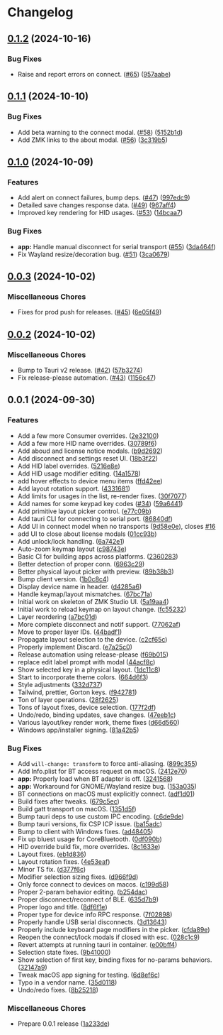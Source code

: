 # Changelog

## [0.1.2](https://github.com/zmkfirmware/zmk-studio/compare/v0.1.1...v0.1.2) (2024-10-16)


### Bug Fixes

* Raise and report errors on connect. ([#65](https://github.com/zmkfirmware/zmk-studio/issues/65)) ([957aabe](https://github.com/zmkfirmware/zmk-studio/commit/957aabea1bf9b7316b81e0d9b68580b398f816c2))

## [0.1.1](https://github.com/zmkfirmware/zmk-studio/compare/v0.1.0...v0.1.1) (2024-10-10)


### Bug Fixes

* Add beta warning to the connect modal. ([#58](https://github.com/zmkfirmware/zmk-studio/issues/58)) ([5152b1d](https://github.com/zmkfirmware/zmk-studio/commit/5152b1d2f795c7647ad77facbd3a1480c56949ce))
* Add ZMK links to the about modal. ([#56](https://github.com/zmkfirmware/zmk-studio/issues/56)) ([3c319b5](https://github.com/zmkfirmware/zmk-studio/commit/3c319b5668279c9f118cf6721b64ce203e882613))

## [0.1.0](https://github.com/zmkfirmware/zmk-studio/compare/v0.0.3...v0.1.0) (2024-10-09)


### Features

* Add alert on connect failures, bump deps. ([#47](https://github.com/zmkfirmware/zmk-studio/issues/47)) ([997edc9](https://github.com/zmkfirmware/zmk-studio/commit/997edc97754c3e831175d0c065202c61fcf12a3f))
* Detailed save changes response data. ([#49](https://github.com/zmkfirmware/zmk-studio/issues/49)) ([967aff4](https://github.com/zmkfirmware/zmk-studio/commit/967aff48eee504fe0f1a8b22fc36146536c70368))
* Improved key rendering for HID usages. ([#53](https://github.com/zmkfirmware/zmk-studio/issues/53)) ([14bcaa7](https://github.com/zmkfirmware/zmk-studio/commit/14bcaa79781e53e11af7e9c9d50ae7b7999747d0))


### Bug Fixes

* **app:** Handle manual disconnect for serial transport ([#55](https://github.com/zmkfirmware/zmk-studio/issues/55)) ([3da464f](https://github.com/zmkfirmware/zmk-studio/commit/3da464f892edfe3a459de78b5da862fa938cf3b4))
* Fix Wayland resize/decoration bug. ([#51](https://github.com/zmkfirmware/zmk-studio/issues/51)) ([3ca0679](https://github.com/zmkfirmware/zmk-studio/commit/3ca0679c8238eef02fbfaadd84f712beb2f6735b))

## [0.0.3](https://github.com/zmkfirmware/zmk-studio/compare/v0.0.2...v0.0.3) (2024-10-02)


### Miscellaneous Chores

* Fixes for prod push for releases. ([#45](https://github.com/zmkfirmware/zmk-studio/issues/45)) ([6e05f49](https://github.com/zmkfirmware/zmk-studio/commit/6e05f49b42343c202b0da2bfa8da01bfebe3c550))

## [0.0.2](https://github.com/zmkfirmware/zmk-studio/compare/v0.0.1...v0.0.2) (2024-10-02)


### Miscellaneous Chores

* Bump to Tauri v2 release. ([#42](https://github.com/zmkfirmware/zmk-studio/issues/42)) ([57b3274](https://github.com/zmkfirmware/zmk-studio/commit/57b3274688161a3599f96fba5db1cd671620cf0c))
* Fix release-please automation. ([#43](https://github.com/zmkfirmware/zmk-studio/issues/43)) ([1156c47](https://github.com/zmkfirmware/zmk-studio/commit/1156c47fe3c761e2240128b77f5a72d8dfe17efe))

## 0.0.1 (2024-09-30)


### Features

* Add a few more Consumer overrides. ([2e32100](https://github.com/zmkfirmware/zmk-studio/commit/2e321002843a90d614b7f3b802a44b8cd3a229f5))
* Add a few more HID name overrides. ([30789f6](https://github.com/zmkfirmware/zmk-studio/commit/30789f603b83d8431272c0dac14ceadb1f0105fc))
* Add aboud and license notice modals. ([b9d2692](https://github.com/zmkfirmware/zmk-studio/commit/b9d2692f434740ced2eb40158a2793ec830b6fa7))
* Add disconnect and settings reset UI. ([18b3f22](https://github.com/zmkfirmware/zmk-studio/commit/18b3f22a0bc09223b9bce777da24303b7e276780))
* Add HID label overrides. ([5216e8e](https://github.com/zmkfirmware/zmk-studio/commit/5216e8e9a4557a42e31d499a0453a2462634247d))
* Add HID usage modifier editing. ([14a1578](https://github.com/zmkfirmware/zmk-studio/commit/14a157851569b5940033c8c9031941119d6cdd0b))
* add hover effects to device menu items ([ffd42ee](https://github.com/zmkfirmware/zmk-studio/commit/ffd42eea2eac3ccf5fea92619d236d2932250cb0))
* Add layout rotation support. ([4331681](https://github.com/zmkfirmware/zmk-studio/commit/4331681489e23dd7b7a7cb616876536bb5d2962f))
* Add limits for usages in the list, re-render fixes. ([30f7077](https://github.com/zmkfirmware/zmk-studio/commit/30f707731fe593e6159d15ba1b1316fdf02aa6ea))
* Add names for some keypad key codes ([#34](https://github.com/zmkfirmware/zmk-studio/issues/34)) ([59a6441](https://github.com/zmkfirmware/zmk-studio/commit/59a6441f83ce7857530d62bc666b2652d7706582))
* Add primitive layout picker control. ([e77c09b](https://github.com/zmkfirmware/zmk-studio/commit/e77c09bee86f3baa50f8c8bbfe6c9a1d0628c4b5))
* Add tauri CLI for connecting to serial port. ([86840df](https://github.com/zmkfirmware/zmk-studio/commit/86840dfabb4c743c36a70a4b88f48dbcce9adc92))
* Add UI in connect model when no transports ([9d58e0e](https://github.com/zmkfirmware/zmk-studio/commit/9d58e0e21cbfe0b0781b3b20386bfba1b5b2f068)), closes [#16](https://github.com/zmkfirmware/zmk-studio/issues/16)
* add UI to close about license modals ([01cc93b](https://github.com/zmkfirmware/zmk-studio/commit/01cc93bf630acb71dbb76795da26948ffdb35ed6))
* Add unlock/lock handling. ([6a742e1](https://github.com/zmkfirmware/zmk-studio/commit/6a742e1169c9640619827f097ffb4c76851dea6c))
* Auto-zoom keymap layout ([c98743e](https://github.com/zmkfirmware/zmk-studio/commit/c98743e6a742a568cacf7f908e381956c4299071))
* Basic CI for building apps across platforms. ([2360283](https://github.com/zmkfirmware/zmk-studio/commit/236028364cfc17a75060647cd97f1366285e3214))
* Better detection of proper conn. ([6963c29](https://github.com/zmkfirmware/zmk-studio/commit/6963c299dfbe02fb625b2176ae75bc17adb3127a))
* Better physical layout picker with preview. ([89b38b3](https://github.com/zmkfirmware/zmk-studio/commit/89b38b3ad7e35e7ebddfa962f429e6ba38ff217a))
* Bump client version. ([1b0c8c4](https://github.com/zmkfirmware/zmk-studio/commit/1b0c8c4b9aec2dfbbf4c47e5005c463ac9d8021d))
* Display device name in header. ([d4285a6](https://github.com/zmkfirmware/zmk-studio/commit/d4285a65608e2c283a64133d9d04e3c0e2f3bd22))
* Handle keymap/layout mismatches. ([67bc71a](https://github.com/zmkfirmware/zmk-studio/commit/67bc71abde19679c35297892cce3fe54905cfe77))
* Initial work on skeleton of ZMK Studio UI. ([5a19aa4](https://github.com/zmkfirmware/zmk-studio/commit/5a19aa4a098b76b99954e771120715fc3f50b97c))
* Initial work to reload keymap on layout change. ([fc55232](https://github.com/zmkfirmware/zmk-studio/commit/fc5523214fb99d1dfbef973604361840c590a3f5))
* Layer reordering ([a7bc01d](https://github.com/zmkfirmware/zmk-studio/commit/a7bc01d3ab5321174aafa86c6143f24bb18eaac6))
* More complete disconnect and notif support. ([77062af](https://github.com/zmkfirmware/zmk-studio/commit/77062af5ede8e4e2c28b9e64f5d8206f6f5c1242))
* Move to proper layer IDs. ([44badf1](https://github.com/zmkfirmware/zmk-studio/commit/44badf16fc2eba70b6931919f7f427d781b8fc88))
* Propagate layout selection to the device. ([c2cf65c](https://github.com/zmkfirmware/zmk-studio/commit/c2cf65c35bc3ab36cc57bcddc5842a33f40886eb))
* Properly implement Discard. ([e7a25c0](https://github.com/zmkfirmware/zmk-studio/commit/e7a25c02356d141f988bc9c04d09757c611916c1))
* Release automation using release-please ([f69b015](https://github.com/zmkfirmware/zmk-studio/commit/f69b0151edbc56c95fd0d2e2287e2d8942b2fe79))
* replace edit label prompt with modal ([44acf8c](https://github.com/zmkfirmware/zmk-studio/commit/44acf8c1f5bb8aac8911811fa13cd033be606ba0))
* Show selected key in a physical layout. ([1dc11c8](https://github.com/zmkfirmware/zmk-studio/commit/1dc11c8fb34c8c6fecb8070ed78aea502b078e16))
* Start to incorporate theme colors. ([664d6f3](https://github.com/zmkfirmware/zmk-studio/commit/664d6f3b360e0169cb496871f7e9f87b107a8631))
* Style adjustments ([332d737](https://github.com/zmkfirmware/zmk-studio/commit/332d7374550039a7c6b527ddd10b475f98000d9b))
* Tailwind, prettier, Gorton keys. ([f942781](https://github.com/zmkfirmware/zmk-studio/commit/f942781394954dfad22768929637ac86f36cdcac))
* Ton of layer operations. ([28f2625](https://github.com/zmkfirmware/zmk-studio/commit/28f262557fe457a6eb7d01c1733fb97171a73f27))
* Tons of layout fixes, device selection. ([177f2df](https://github.com/zmkfirmware/zmk-studio/commit/177f2dfe38982c9acba8f08a2737963f460ac1f5))
* Undo/redo, binding updates, save changes. ([47eeb1c](https://github.com/zmkfirmware/zmk-studio/commit/47eeb1caba476868420ca3e0cbf94558e1865a8e))
* Various layout/key render work, theme fixes ([d66d560](https://github.com/zmkfirmware/zmk-studio/commit/d66d560a6c3de41d25502e8f601e63b20cbab38f))
* Windows app/installer signing. ([81a42b5](https://github.com/zmkfirmware/zmk-studio/commit/81a42b5bb91471dfd6a83f5c80cce697097204e2))


### Bug Fixes

* Add `will-change: transform` to force anti-aliasing. ([899c355](https://github.com/zmkfirmware/zmk-studio/commit/899c3556b8ca5c87434912afbd19d109cd26ac7d))
* Add Info.plist for BT access request on macOS. ([2412e70](https://github.com/zmkfirmware/zmk-studio/commit/2412e70ee14f8beeadc3cfe794f913701f0c7be6))
* **app:** Properly load when BT adapter is off. ([3241568](https://github.com/zmkfirmware/zmk-studio/commit/324156873ae69850c319ccedda613635fcc8c342))
* **app:** Workaround for GNOME/Wayland resize bug. ([153a035](https://github.com/zmkfirmware/zmk-studio/commit/153a0355a0a09e0303ed66f845deae7c94801304))
* BT connections on macOS must explicitly connect. ([adf1d01](https://github.com/zmkfirmware/zmk-studio/commit/adf1d01bffaa265215a8c328f8af084431fef58c))
* Build fixes after tweaks. ([679c5ec](https://github.com/zmkfirmware/zmk-studio/commit/679c5ec3c99a2dd203ca2da61245683b8d3a2e38))
* Build gatt transport on macOS. ([1351d5f](https://github.com/zmkfirmware/zmk-studio/commit/1351d5fa34b941e51ef7e132be0e47449a103d4b))
* Bump tauri deps to use custom IPC encoding. ([c6de9de](https://github.com/zmkfirmware/zmk-studio/commit/c6de9de6b0bf4e585f06ccaf39e56e5156e53db8))
* Bump tauri versions, fix CSP ICP issue. ([ba15adc](https://github.com/zmkfirmware/zmk-studio/commit/ba15adc034efe970f2cc263e8f1bf0b8e2987103))
* Bump to client with Windows fixes. ([ad48405](https://github.com/zmkfirmware/zmk-studio/commit/ad48405ce7f83f5ccbc02d29e6535ebd2da5f698))
* Fix up bluest usage for CoreBluetooth. ([0df090b](https://github.com/zmkfirmware/zmk-studio/commit/0df090b34610b2aeaf03f350b1ac5845b8143e72))
* HID override build fix, more overrides. ([8c1633e](https://github.com/zmkfirmware/zmk-studio/commit/8c1633e3bbf68ca647bd76ea45f509343ac9b233))
* Layout fixes. ([eb1d836](https://github.com/zmkfirmware/zmk-studio/commit/eb1d836499e197f0c7e41d431db5922497ec75c9))
* Layout rotation fixes. ([4e53eaf](https://github.com/zmkfirmware/zmk-studio/commit/4e53eaf452e98526f985120c44c68187528c84bc))
* Minor TS fix. ([d377f6c](https://github.com/zmkfirmware/zmk-studio/commit/d377f6c5f5ac6c8fd3c91d613900a56297bea257))
* Modifier selection sizing fixes. ([d966f9d](https://github.com/zmkfirmware/zmk-studio/commit/d966f9d4b90d3686dd38d618a0f1584810468edf))
* Only force connect to devices on macos. ([c199d58](https://github.com/zmkfirmware/zmk-studio/commit/c199d583b77ceef0c4179191881042a370b3a30c))
* Proper 2-param behavior editing. ([b254dac](https://github.com/zmkfirmware/zmk-studio/commit/b254dac0168c763b21d6c002f1eac3c01c9f69fd))
* Proper disconnect/reconnect of BLE. ([635d7b9](https://github.com/zmkfirmware/zmk-studio/commit/635d7b9b195a1cae039022360ec8e7e0b334b3d2))
* Proper logo and title. ([8df6f1e](https://github.com/zmkfirmware/zmk-studio/commit/8df6f1e1791e867e41672bb3b42ef1ad81fe75c4))
* Proper type for device info RPC response. ([7f02898](https://github.com/zmkfirmware/zmk-studio/commit/7f0289829f3a64854d7a44680dc1a8e1ae2c5f92))
* Properly handle USB serial disconnects. ([3d13643](https://github.com/zmkfirmware/zmk-studio/commit/3d13643971ddf218412e7d51591891141156811d))
* Properly include keyboard page modifiers in the picker. ([cfda89e](https://github.com/zmkfirmware/zmk-studio/commit/cfda89e2ced2030dc7d0f72a8d9b3d041f4da697))
* Reopen the connect/lock modals if closed with esc. ([028c1c9](https://github.com/zmkfirmware/zmk-studio/commit/028c1c96f1627238e0d26421184d06c8d4e3ba53))
* Revert attempts at running tauri in container. ([e00bff4](https://github.com/zmkfirmware/zmk-studio/commit/e00bff4311f377b1dfce83d33dbf249a419eaf68))
* Selection state fixes. ([9b41000](https://github.com/zmkfirmware/zmk-studio/commit/9b41000b5e9e559b83d04fd54a3e00dab964ac45))
* Show selection of first key, binding fixes for no-params behaviors. ([32147a9](https://github.com/zmkfirmware/zmk-studio/commit/32147a90e1f2a748fadac0a3f9e22210015a3e06))
* Tweak macOS app signing for testing. ([6d8ef6c](https://github.com/zmkfirmware/zmk-studio/commit/6d8ef6cb69dab87cf8132547a767b3125bd54b24))
* Typo in a vendor name. ([35d0118](https://github.com/zmkfirmware/zmk-studio/commit/35d0118238930b94a8771108b93d008dac91de8e))
* Undo/redo fixes. ([8b25218](https://github.com/zmkfirmware/zmk-studio/commit/8b252185384b41df2d38823e546c891e80227cf7))


### Miscellaneous Chores

* Prepare 0.0.1 release ([1a233de](https://github.com/zmkfirmware/zmk-studio/commit/1a233de12cbe6be3be4e9a3ef766a0b1d9aa3ce1))

